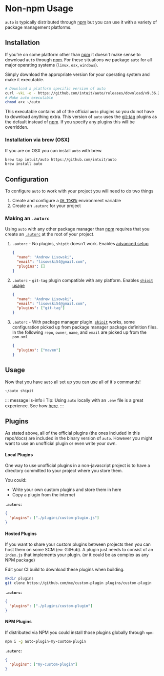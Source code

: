 # Non-npm Usage

`auto` is typically distributed through [npm](https://npmjs.com) but you can use it with a variety of package management platforms.

## Installation

If you're on some platform other than [npm](https://npmjs.com) it doesn't make sense to download `auto` through [npm](https://npmjs.com).
For these situations we package `auto` for all major operating systems (`linux`, `osx`, `windows`).

Simply download the appropriate version for your operating system and make it executable.

```sh
# Download a platform specific version of auto
curl -vkL -o - https://github.com/intuit/auto/releases/download/v9.36.2/auto-linux.gz | gunzip > ~/auto
# Make auto executable
chmod a+x ~/auto
```

This executable contains all of the official `auto` plugins so you do not have to download anything extra.
This version of `auto` uses the [git-tag](../../plugins/git-tag/README.md) plugins as the default instead of [npm](../../plugins/npm/README.md).
If you specify any plugins this will be overridden.

### Installation via brew (OSX)

If you are on OSX you can install `auto` with brew.

```sh
brew tap intuit/auto https://github.com/intuit/auto
brew install auto
```

## Configuration

To configure `auto` to work with your project you will need to do two things

1. Create and configure a [`GH_TOKEN`](https://github.com/settings/tokens) environment variable
2. Create an `.autorc` for your project

### Making an `.autorc`

Using `auto` with any other package manager than [npm](https://npmjs.com) requires that you create an [`.autorc`](./autorc.md) at the root of your project.

1. `.autorc` - No plugins, `shipit` doesn't work. Enables [advanced setup](https://intuit.github.io/auto/pages/getting-started.html#detailed-setup)

   ```json
   {
     "name": "Andrew Lisowski",
     "email": "lisowski54@gmail.com",
     "plugins": []
   }
   ```

2. `.autorc` - `git-tag` plugin compatible with any platform. Enables [`shipit` usage](https://intuit.github.io/auto/pages/generated/shipit.html)

   ```json
   {
     "name": "Andrew Lisowski",
     "email": "lisowski54@gmail.com",
     "plugins": ["git-tag"]
   }
   ```

3. `.autorc` - With package manager plugin. [`shipit`](https://intuit.github.io/auto/pages/generated/shipit.html) works, some configuration picked up from package manager package definition files. In the following `repo`, `owner`, `name`, and `email` are picked up from the `pom.xml`

   ```json
   {
     "plugins": ["maven"]
   }
   ```

## Usage

Now that you have `auto` all set up you can use all of it's commands!

```sh
~/auto shipit
```

::: message is-info
ℹ️ Tip: Using `auto` locally with an `.env` file is a great experience. See how [here](./getting-started.md#local-.env).
:::

## Plugins

As stated above, all of the official plugins (the ones included in this repo/docs) are included in the binary version of `auto`.
However you might want to use an unofficial plugin or even write your own.

#### Local Plugins

One way to use unofficial plugins in a non-javascript project is to have a directory committed to your project where you store them.

You could:

- Write your own custom plugins and store them in here
- Copy a plugin from the internet

**`.autorc`:**

```json
{
  "plugins": ["./plugins/custom-plugin.js"]
}
```

#### Hosted Plugins

If you want to share your custom plugins between projects then you can host them on some SCM (ex: GitHub).
A plugin just needs to consist of an `index.js` that implements your plugin. (or it could be as complex as any NPM package)

Edit your CI build to download these plugins when building.

```sh
mkdir plugins
git clone https://github.com/me/custom-plugin plugins/custom-plugin
```

**`.autorc`:**

```json
{
  "plugins": ["./plugins/custom-plugin"]
}
```

#### NPM Plugins

If distributed via NPM you could install those plugins globally through `npm`:

```sh
npm i -g auto-plugin-my-custom-plugin
```

**`.autorc`:**

```json
{
  "plugins": ["my-custom-plugin"]
}
```
